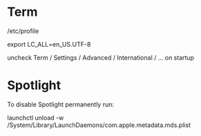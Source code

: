 
# Term

/etc/profile

export LC_ALL=en_US.UTF-8

uncheck Term / Settings / Advanced / International / ... on startup

# Spotlight

To disable Spotlight permanently run:

launchctl unload -w /System/Library/LaunchDaemons/com.apple.metadata.mds.plist
